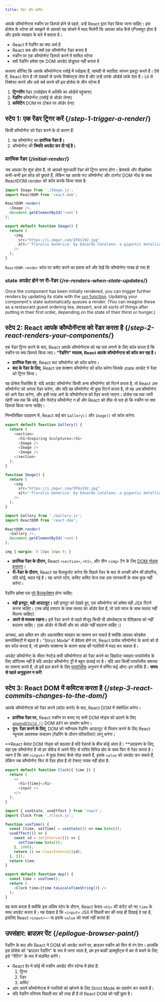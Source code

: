 ```yaml
---
title: रेंडर और कमिट
---
```


<Intro>

आपके कौम्पोनॅन्टस स्क्रीन पर डिस्प्ले होने से पहले, उन्हें React द्वारा रेंडर किया जाना चाहिए। इस प्रोसेस के स्टेप्स को समझने से आपको यह सोचने में मदद मिलेगी कि आपका कोड कैसे एग्ज़िक्युट होता है और इसके व्यवहार के बारे में बताता है।

</Intro>

<YouWillLearn>

* React में रेंडरिंग का क्या अर्थ है
* React कब और क्यों एक कौम्पोनॅन्ट रेंडर करता है
* स्क्रीन पर एक कौम्पोनॅन्ट डिस्प्ले करने में शामिल स्टेप्स
* क्यों रेंडरिंग हमेशा एक DOM अपडेट प्रोडूयज़ नहीं करता है

</YouWillLearn>

कल्पना कीजिए कि आपके कौम्पोनॅन्टस रसोई में रसोइया हैं, सामग्री से स्वादिष्ट व्यंजन इकट्ठा करते हैं। ऐसे में, React वेटर है जो ग्राहकों से उनके रिक्वेस्ट्स लेता है और उन्हें उनके ऑर्डर्स लाके देता है। UI से रिक्वेस्ट करने और उसे सर्व करने की इस प्रोसेस के तीन स्टेप्स हैं

1. **ट्रिग्गरिंग** रेंडर (रसोईघर में अतिथि का ऑर्डर्स पहुंचाना)
2. **रेंडरिंग** कौम्पोनॅन्ट (रसोई से ऑर्डर लेनाा)
3. **कमिटिंग** DOM पर (टेबल पर ऑर्डर देना)

<IllustrationBlock sequential>
  <Illustration caption="Trigger" alt="React as a server in a restaurant, fetching orders from the users and delivering them to the Component Kitchen." src="/images/docs/illustrations/i_render-and-commit1.png" />
  <Illustration caption="Render" alt="The Card Chef gives React a fresh Card component." src="/images/docs/illustrations/i_render-and-commit2.png" />
  <Illustration caption="Commit" alt="React delivers the Card to the user at their table." src="/images/docs/illustrations/i_render-and-commit3.png" />
</IllustrationBlock>

## स्टेप 1: एक रेंडर ट्रिगर करें {/*step-1-trigger-a-render*/}

किसी कौम्पोनॅन्ट को रेंडर करने के दो कारण हैं:

1. यह कौम्पोनॅन्ट का **प्रारंभिक रेंडर है।**
2. कौम्पोनॅन्ट की **स्थिति अपडेट कर दी गई है।**

### प्रारंभिक रेंडर {/*initial-render*/}

जब आपका ऐप शुरू होता है, तो आपको शुरुआती रेंडर को ट्रिगर करना होगा। फ़्रेमवर्क और सैंडबॉक्स कभी-कभी इस कोड को छुपाते हैं, लेकिन यह आपके रुट कौम्पोनॅन्ट और टारगेट DOM नोड के साथ ReactDOM.render को कॉल करके किया जाता है:

<Sandpack>

```js index.js active
import Image from './Image.js';
import ReactDOM from 'react-dom';

ReactDOM.render(
  <Image />,
  document.getElementById('root')
);
```

```js Image.js
export default function Image() {
  return (
    <img
      src="https://i.imgur.com/ZF6s192.jpg"
      alt="'Floralis Genérica' by Eduardo Catalano: a gigantic metallic flower sculpture with reflective petals"
    />
  );
}
```

</Sandpack>

`ReactDOM.render` कॉल पर कमेंट करने का प्रयास करें और देखें कि कौम्पोनॅन्ट गायब हो गया है!

### state अपडेट होने पर री-रेंडर {/*re-renders-when-state-updates*/}

Once the component has been initially rendered, you can trigger further renders by updating its state with the [`set` function](/apis/usestate#setstate). Updating your component's state automatically queues a render. (You can imagine these as a restaurant guest ordering tea, dessert, and all sorts of things after putting in their first order, depending on the state of their thirst or hunger.)

<IllustrationBlock sequential>
  <Illustration caption="State update..." alt="React as a server in a restaurant, serving a Card UI to the user, represented as a patron with a cursor for their head. They patron expresses they want a pink card, not a black one!" src="/images/docs/illustrations/i_rerender1.png" />
  <Illustration caption="...triggers..." alt="React returns to the Component Kitchen and tells the Card Chef they need a pink Card." src="/images/docs/illustrations/i_rerender2.png" />
  <Illustration caption="...render!" alt="The Card Chef gives React the pink Card." src="/images/docs/illustrations/i_rerender3.png" />
</IllustrationBlock>

## स्टेप 2: React आपके कौम्पोनॅन्टस को रेंडर करता है {/*step-2-react-renders-your-components*/}

एक रेंडर ट्रिगर करने के बाद, React आपके कौम्पोनॅन्टस को यह पता लगाने के लिए कॉल करता है कि स्क्रीन पर क्या डिस्प्ले किया जाए। **"रेंडरिंग" मतलब, React आपके कौम्पोनॅन्टस को कॉल कर रहा है।**

* **प्रारंभिक रेंडर पर,** React रूट कौम्पोनॅन्ट को कॉल करेगा।
* **बाद के रेंडर के लिए,** React उस फंक्शन कौम्पोनॅन्ट को कॉल करेगा जिसके state अपडेट ने रेंडर को ट्रिगर किया।

यह प्रोसेस रिकर्सिव है: यदि अपडेट कौम्पोनॅन्ट किसी अन्य कौम्पोनॅन्ट को रिटर्न करता है, तो React _उस_ कौम्पोनॅन्ट को अगला रेंडर करेगा, और यदि वह कौम्पोनॅन्ट भी कुछ रिटर्न करता है, तो वह _उस_ कौम्पोनॅन्ट को आगे रेंडर करेगा, और इसी तरह आगे के कौम्पोनॅन्टस को रेंडर करते जाएगा। प्रोसेस तब तक जारी रहेगी जब तक कि कोई और नेस्टेड कौम्पोनॅन्ट न हों और React को ठीक से पता हो कि स्क्रीन पर क्या डिस्प्ले किया जाना चाहिए।

निम्नलिखित उदाहरण में, React कई बार `Gallery()` और `Image()` को कॉल करेगा:

<Sandpack>

```js Gallery.js active
export default function Gallery() {
  return (
    <section>
      <h1>Inspiring Sculptures</h1>
      <Image />
      <Image />
      <Image />
    </section>
  );
}

function Image() {
  return (
    <img
      src="https://i.imgur.com/ZF6s192.jpg"
      alt="'Floralis Genérica' by Eduardo Catalano: a gigantic metallic flower sculpture with reflective petals"
    />
  );
}
```

```js index.js
import Gallery from './Gallery.js';
import ReactDOM from 'react-dom';

ReactDOM.render(
  <Gallery />,
  document.getElementById('root')
);
```

```css
img { margin: 0 10px 10px 0; }
```

</Sandpack>

* **प्रारंभिक रेंडर के दौरान,** React `<section>`, `<h1>`, और तीन `<img>` टैग के लिए [DOM नोड्स बनाएगा](https://developer.mozilla.org/docs/Web/API/Document/createElement)।
* **री-रेंडर के दौरान,** React यह कैलकुलेट करेगा कि पिछले रेंडर के बाद से उनकी कौन सी प्रॉपर्टीज, यदि कोई, बदल गई है। यह अगले स्टेप, कमिट कमिट फेज तक उस जानकारी के साथ कुछ नहीं करेगा।

<Gotcha>

रेंडरिंग हमेशा एक [पुरे कैलकुलेशन](/learn/keeping-components-pure) होना चाहिए:

* **वही इनपुट, वही आउटपुट।** वही इनपुट को देखते हुए, एक कौम्पोनॅन्ट को हमेशा वही JSX रिटर्न करना चाहिए। (जब कोई टमाटर के साथ सलाद का ऑर्डर देता है, तो उसे प्याज के साथ सलाद नहीं मिलना चाहिए!)
* **अपने से मतलब रखना।** इसे रेंडर करने से पहले मौजूद किसी भी ऑब्जेक्ट्स या वेरिएबल्स को नहीं बदलना चाहिए। (एक ऑर्डर से किसी और का ऑर्डर नहीं बदलना चाहिए।)

अन्यथा, आप भ्रमित बग और अप्रत्याशित व्यवहार का सामना कर सकते हैं क्योंकि आपका कोडबेस कम्प्लेक्सिटी में बढ़ता है। "Strict Mode" में डेवेलप होने पर, React प्रत्येक कौम्पोनॅन्ट के कार्य को दो बार कॉल करता है, जो इमप्योर फंक्शन्स के कारण सतह की गलतियों में मदद कर सकता है।

</Gotcha>

<DeepDive title="Optimizing performance">

अपडेट कौम्पोनॅन्ट के भीतर नेस्टेड सभी कौम्पोनॅन्टस को रेंडर करने का डिफ़ॉल्ट व्यवहार परफॉरमेंस के लिए ऑप्टिमम नहीं है यदि अपडेट कौम्पोनॅन्ट ट्री में बहुत ऊंचाई पर है। यदि आप किसी परफॉरमेंस समस्या का सामना करते हैं, तो इसे हल करने के लिए [परफॉरमेंस](/learn/performance) अनुभाग में वर्णित कई ऑप्ट-इन तरीके हैं। **समय से पहले अनुकूलन न करें!**

</DeepDive>

## स्टेप 3: React DOM में कमिटस करता है {/*step-3-react-commits-changes-to-the-dom*/}

आपके कौम्पोनॅन्टस को रेंडर करने (कॉल करने) के बाद, React DOM में संशोधित करेगा।

* **प्रारंभिक रेंडर पर,** React स्क्रीन पर बनाए गए सभी DOM नोड्स को डालने के लिए [`appendChild ()`](https://developer.mozilla.org/docs/Web/API/Node/appendChild)  DOM API का उपयोग करेगा।
* **पुन: रेंडर करने के लिए,** DOM को नवीनतम रेंडरिंग आउटपुट से मिलान करने के लिए React न्यूनतम आवश्यक संचालन (रेंडरिंग के दौरान परिकलित!) लागू करेगा।

**React केवल DOM नोड्स को बदलता है यदि रेंडरर्स के बीच कोई अंतर है। **उदाहरण के लिए, यहां एक कौम्पोनॅन्ट है जो हर सेकेंड में अपने पैरेंट से पारित विभिन्न प्रोप के साथ फिर से रेंडर करता है। ध्यान दें कि आप `<input>` में कुछ टेक्स्ट कैसे जोड़ सकते हैं, इसके `value` को अपडेट कर सकते हैं, लेकिन जब कौम्पोनॅन्ट फिर से रेंडर होता है तो टेक्स्ट गायब नहीं होता है:

<Sandpack>

```js Clock.js active
export default function Clock({ time }) {
  return (
    <>
      <h1>{time}</h1>
      <input />
    </>
  );
}
```

```js App.js hidden
import { useState, useEffect } from 'react';
import Clock from './Clock.js';

function useTime() {
  const [time, setTime] = useState(() => new Date());
  useEffect(() => {
    const id = setInterval(() => {
      setTime(new Date());
    }, 1000);
    return () => clearInterval(id);
  }, []);
  return time;
}

export default function App() {
  const time = useTime();
  return (
    <Clock time={time.toLocaleTimeString()} />
  );
}
```

</Sandpack>

यह काम करता है क्योंकि इस अंतिम स्टेप के दौरान, React केवल `<h1>` की कंटेंट को नए `time` के साथ अपडेट करता है। यह देखता है कि `<input>` JSX में पिछली बार की तरह ही दिखाई दे रहा है, इसलिए React `<input>`— या इसके `value` को स्पर्श नहीं करता है!
## उपसंहार: ब्राउज़र पेंट {/*epilogue-browser-paint*/}

रेंडरिंग के बाद और React ने DOM को अपडेट करने पर, ब्राउज़र स्क्रीन को फिर से रंग देगा। हालांकि इस प्रोसेस को "ब्राउज़र रेंडरिंग" के रूप में जाना जाता है, हम इन बाकी डाक्यूमेंट्स में भ्रम से बचने के लिए इसे "पेंटिंग" के रूप में संदर्भित करेंगे।

<Illustration alt="A browser painting 'still life with card element'." src="/images/docs/illustrations/i_browser-paint.png" />

<Recap>

* React ऐप में कोई भी स्क्रीन अपडेट तीन स्टेप्स में होता है:
  1. ट्रिगर
  2. रेंडर
  3. कमिट
* आप अपने कौम्पोनॅन्टस में गलतियों को खोजने के लिए Strict Mode का उपयोग कर सकते हैं। 
* यदि रेंडरिंग परिणाम पिछली बार की तरह ही है तो React DOM को नहीं छूता है।

</Recap>

